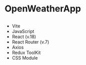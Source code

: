 # OpenWeatherApp

<h2></h2>

<ul>
  <li>Vite</li>
  <li>JavaScript</li>
  <li>React (v.18)</li>
  <li>React Router (v.7)</li>
  <li>Axios</li>
  <li>Redux ToolKit</li>
  <li>CSS Module</li>
</ul>
